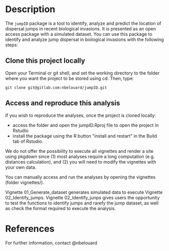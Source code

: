 # Description

The ```jumpID``` package is a tool to identify, analyze and predict the location of dispersal jumps in recent biological invasions. It is presented as an open access package with a simulated dataset. You can use this package to identify and analyze jump dispersal in biological invasions with the following steps:

## Clone this project locally

Open your Terminal or git shell, and set the working directory to the folder where you want the project to be stored using cd. Then, type:

```
git clone git@gitlab.com:nbelouard/jumpID.git
```

## Access and reproduce this analysis

If you wish to reproduce the analyses, once the project is cloned locally:
- access the folder and open the jumpID.Rproj file to open the project in Rstudio
- install the package using the R button "install and restart" in the Build tab of Rstudio. 

We do not offer the possibility to execute all vignettes and render a site using pkgdown since (1) most analyses require a long computation (e.g. distances calculation), and (2) you will need to modify the vignettes with your own data.

You can manually access and run the analyses by opening the vignettes (folder vignettes/).

Vignette 01_Generate_dataset generates simulated data to execute Vignette 02_Identify_jumps.
Vignette 02_Identify_junps gives users the opportunity to test the functions to identify jumps and rarefy the jump dataset, as well as check the format required to execute the analysis.

# References

For further information, contact @nbelouard
